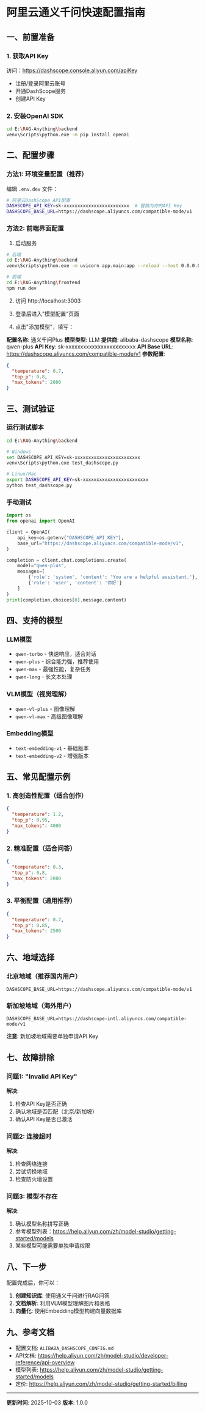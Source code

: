 # 阿里云通义千问快速配置指南

## 一、前置准备

### 1. 获取API Key
访问：https://dashscope.console.aliyun.com/apiKey
- 注册/登录阿里云账号
- 开通DashScope服务
- 创建API Key

### 2. 安装OpenAI SDK
```bash
cd E:\RAG-Anything\backend
venv\Scripts\python.exe -m pip install openai
```

## 二、配置步骤

### 方法1: 环境变量配置（推荐）

编辑 `.env.dev` 文件：
```bash
# 阿里云DashScope API配置
DASHSCOPE_API_KEY=sk-xxxxxxxxxxxxxxxxxxxxxxxx  # 替换为你的API Key
DASHSCOPE_BASE_URL=https://dashscope.aliyuncs.com/compatible-mode/v1
```

### 方法2: 前端界面配置

1. 启动服务
```bash
# 后端
cd E:\RAG-Anything\backend
venv\Scripts\python.exe -m uvicorn app.main:app --reload --host 0.0.0.0 --port 8000

# 前端
cd E:\RAG-Anything\frontend
npm run dev
```

2. 访问 http://localhost:3003

3. 登录后进入"模型配置"页面

4. 点击"添加模型"，填写：

**配置名称**: 通义千问Plus
**模型类型**: LLM
**提供商**: alibaba-dashscope
**模型名称**: qwen-plus
**API Key**: sk-xxxxxxxxxxxxxxxxxxxxxxxx
**API Base URL**: https://dashscope.aliyuncs.com/compatible-mode/v1
**参数配置**:
```json
{
  "temperature": 0.7,
  "top_p": 0.8,
  "max_tokens": 2000
}
```

## 三、测试验证

### 运行测试脚本
```bash
cd E:\RAG-Anything\backend

# Windows
set DASHSCOPE_API_KEY=sk-xxxxxxxxxxxxxxxxxxxxxxxx
venv\Scripts\python.exe test_dashscope.py

# Linux/Mac
export DASHSCOPE_API_KEY=sk-xxxxxxxxxxxxxxxxxxxxxxxx
python test_dashscope.py
```

### 手动测试
```python
import os
from openai import OpenAI

client = OpenAI(
    api_key=os.getenv("DASHSCOPE_API_KEY"),
    base_url="https://dashscope.aliyuncs.com/compatible-mode/v1",
)

completion = client.chat.completions.create(
    model="qwen-plus",
    messages=[
        {'role': 'system', 'content': 'You are a helpful assistant.'},
        {'role': 'user', 'content': '你好'}
    ]
)
print(completion.choices[0].message.content)
```

## 四、支持的模型

### LLM模型
- `qwen-turbo` - 快速响应，适合对话
- `qwen-plus` - 综合能力强，推荐使用
- `qwen-max` - 最强性能，复杂任务
- `qwen-long` - 长文本处理

### VLM模型（视觉理解）
- `qwen-vl-plus` - 图像理解
- `qwen-vl-max` - 高级图像理解

### Embedding模型
- `text-embedding-v1` - 基础版本
- `text-embedding-v2` - 增强版本

## 五、常见配置示例

### 1. 高创造性配置（适合创作）
```json
{
  "temperature": 1.2,
  "top_p": 0.95,
  "max_tokens": 4000
}
```

### 2. 精准配置（适合问答）
```json
{
  "temperature": 0.3,
  "top_p": 0.8,
  "max_tokens": 2000
}
```

### 3. 平衡配置（通用推荐）
```json
{
  "temperature": 0.7,
  "top_p": 0.85,
  "max_tokens": 2500
}
```

## 六、地域选择

### 北京地域（推荐国内用户）
```
DASHSCOPE_BASE_URL=https://dashscope.aliyuncs.com/compatible-mode/v1
```

### 新加坡地域（海外用户）
```
DASHSCOPE_BASE_URL=https://dashscope-intl.aliyuncs.com/compatible-mode/v1
```
**注意**: 新加坡地域需要单独申请API Key

## 七、故障排除

### 问题1: "Invalid API Key"
**解决**:
1. 检查API Key是否正确
2. 确认地域是否匹配（北京/新加坡）
3. 确认API Key是否已激活

### 问题2: 连接超时
**解决**:
1. 检查网络连接
2. 尝试切换地域
3. 检查防火墙设置

### 问题3: 模型不存在
**解决**:
1. 确认模型名称拼写正确
2. 参考模型列表：https://help.aliyun.com/zh/model-studio/getting-started/models
3. 某些模型可能需要单独申请权限

## 八、下一步

配置完成后，你可以：

1. **创建知识库**: 使用通义千问进行RAG问答
2. **文档解析**: 利用VLM模型理解图片和表格
3. **向量化**: 使用Embedding模型构建向量数据库

## 九、参考文档

- 配置文档: `ALIBABA_DASHSCOPE_CONFIG.md`
- API文档: https://help.aliyun.com/zh/model-studio/developer-reference/api-overview
- 模型列表: https://help.aliyun.com/zh/model-studio/getting-started/models
- 定价: https://help.aliyun.com/zh/model-studio/getting-started/billing

---

**更新时间**: 2025-10-03
**版本**: 1.0.0
